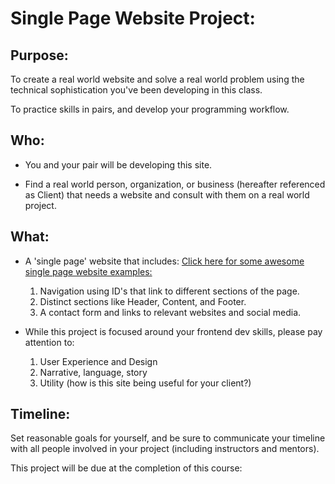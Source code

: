 # Single Page Website Project:

## Purpose:
To create a real world website and solve a real world problem using the technical sophistication you've been developing in this class.

To practice skills in pairs, and develop your programming workflow.



## Who:
+ You and your pair will be developing this site.

+ Find a real world person, organization, or business (hereafter referenced as Client) that needs a website and consult with them on a real world project.

## What:
  + A 'single page' website that includes: [Click here for some awesome single page website examples:](https://www.awwwards.com/websites/single-page/)

    1. Navigation using ID's that link to different sections of the page.
    2. Distinct sections like Header, Content, and Footer.
    3. A contact form and links to relevant websites and social media.

  + While this project is focused around your frontend dev skills, please pay attention to:
    1. User Experience and Design
    2. Narrative, language, story
    3. Utility (how is this site being useful for your client?)


## Timeline:
  Set reasonable goals for yourself, and be sure to communicate your timeline with all people involved in your project (including instructors and mentors).

  This project will be due at the completion of this course:
